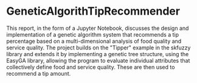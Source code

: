# GeneticAlgorithTipRecommender
This report, in the form of a Jupyter Notebook, discusses the design and implementation of a genetic algorithm system that recommends a tip percentage based on a multi-dimensional analysis of food quality and service quality. The project builds on the "Tipper" example in the skfuzzy library and extends it by implementing a genetic tree structure, using the EasyGA library, allowing the program to evaluate individual attributes that collectively define food and service quality. These are then used to recommend a tip amount.
